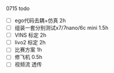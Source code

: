 0715 todo

- [ ] ego代码去耦+仿真  2h
- [ ] 组装一套分别测试x7/7nano/6c mini 1.5h
- [ ] VINS 标定 2h
- [ ] livo2 标定 2h
- [ ] 比赛方案 1h
- [ ] 修飞机 0.5h
- [ ] 视频流 透传